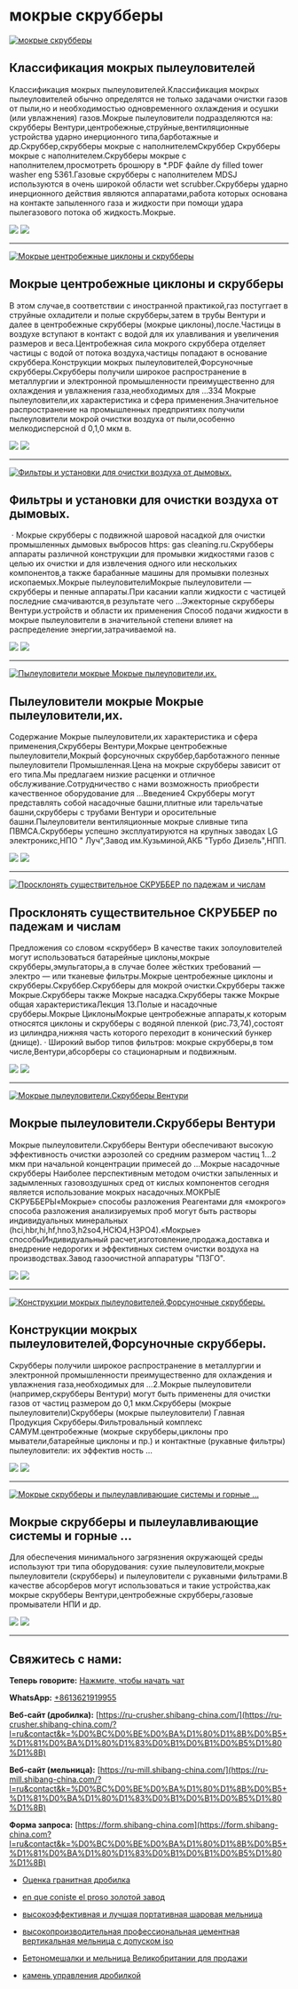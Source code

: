 # мокрые скрубберы

<a href="https://swt.shibang-china.com/?l=ru&img&k=%D0%BC%D0%BE%D0%BA%D1%80%D1%8B%D0%B5+%D1%81%D0%BA%D1%80%D1%83%D0%B1%D0%B1%D0%B5%D1%80%D1%8B" target="_blank">![мокрые скрубберы](http://static.shibang-china.com/all-800x300/1359.jpg)</a>

## Классификация мокрых пылеуловителей
Классификация мокрых пылеуловителей.Классификация мокрых пылеуловителей обычно определятся не только задачами очистки газов от пыли,но и необходимостью одновременного охлаждения и осушки (или увлажнения) газов.Мокрые пылеуловители подразделяются на: скрубберы Вентури,центробежные,струйные,вентиляционные устройства ударно инерционного типа,барботажные и др.Скруббер,скрубберы мокрые с наполнителемСкруббер Скрубберы мокрые с наполнителем.Скрубберы мокрые с наполнителем,просмотреть брошюру в *.PDF файле dy filled tower washer eng 5361.Газовые скрубберы с наполнителем MDSJ используются в очень широкой области wet scrubber.Скрубберы ударно инерционного действия являются аппаратами,работа которых основана на контакте запыленного газа и жидкости при помощи удара пылегазового потока об жидкость.Мокрые.


<a href="https://whatsapp.shibangsoft.com/WhatsApp.php" target="_blank" title="WhatsApp">![](http://static.shibang-china.com/icon/whatsapp.png)</a> <a href="https://swt.shibang-china.com/?l=ru&icon&k=%D0%BC%D0%BE%D0%BA%D1%80%D1%8B%D0%B5+%D1%81%D0%BA%D1%80%D1%83%D0%B1%D0%B1%D0%B5%D1%80%D1%8B" target="_blank">![](http://static.shibang-china.com/icon/chat-ru.png)</a>

---

<a href="https://swt.shibang-china.com/?l=ru&img&k=%D0%BC%D0%BE%D0%BA%D1%80%D1%8B%D0%B5+%D1%81%D0%BA%D1%80%D1%83%D0%B1%D0%B1%D0%B5%D1%80%D1%8B" target="_blank">![Мокрые центробежные циклоны и скрубберы](http://static.shibang-china.com/all-800x300/651.jpg)</a>

## Мокрые центробежные циклоны и скрубберы
В этом случае,в соответствии с иностранной практикой,газ постуггает в струйные охладители и полые скрубберы,затем в трубы Вентури и далее в центробежные скрубберы (мокрые циклоны),после.Частицы в воздухе вступают в контакт с водой для их улавливания и увеличения размеров и веса.Центробежная сила мокрого скруббера отделяет частицы с водой от потока воздуха,частицы попадают в основание скруббера.Конструкции мокрых пылеуловителей,Форсуночные скрубберы.Скрубберы получили широкое распространение в металлургии и электронной промышленности преимущественно для охлаждения и увлажнения газа,необходимых для …334 Мокрые пылеуловители,их характеристика и сфера применения.Значительное распространение на промышленных предприятиях получили пылеуловители мокрой очистки воздуха от пыли,особенно мелкодисперсной d 0,1,0 мкм в.


<a href="https://whatsapp.shibangsoft.com/WhatsApp.php" target="_blank" title="WhatsApp">![](http://static.shibang-china.com/icon/whatsapp.png)</a> <a href="https://swt.shibang-china.com/?l=ru&icon&k=%D0%BC%D0%BE%D0%BA%D1%80%D1%8B%D0%B5+%D1%81%D0%BA%D1%80%D1%83%D0%B1%D0%B1%D0%B5%D1%80%D1%8B" target="_blank">![](http://static.shibang-china.com/icon/chat-ru.png)</a>

---

<a href="https://swt.shibang-china.com/?l=ru&img&k=%D0%BC%D0%BE%D0%BA%D1%80%D1%8B%D0%B5+%D1%81%D0%BA%D1%80%D1%83%D0%B1%D0%B1%D0%B5%D1%80%D1%8B" target="_blank">![Фильтры и установки для очистки воздуха от дымовых.](http://static.shibang-china.com/all-800x300/1098.jpg)</a>

## Фильтры и установки для очистки воздуха от дымовых.
&nbsp;&#0183;&#32;Мокрые скрубберы с подвижной шаровой насадкой для очистки промышленных дымовых выбросов https: gas cleaning.ru.Скрубберы аппараты различной конструкции для промывки жидкостями газов с целью их очистки и для извлечения одного или нескольких компонентов,а также барабанные машины для промывки полезных ископаемых.Мокрые пылеуловителиМокрые пылеуловители — скрубберы и пенные аппараты.При касании капли жидкости с частицей последние смачиваются,в результате чего …Эжекторные скрубберы Вентури.устройств и области их применения Способ подачи жидкости в мокрые пылеуловители в значительной степени влияет на распределение энергии,затрачиваемой на.


<a href="https://whatsapp.shibangsoft.com/WhatsApp.php" target="_blank" title="WhatsApp">![](http://static.shibang-china.com/icon/whatsapp.png)</a> <a href="https://swt.shibang-china.com/?l=ru&icon&k=%D0%BC%D0%BE%D0%BA%D1%80%D1%8B%D0%B5+%D1%81%D0%BA%D1%80%D1%83%D0%B1%D0%B1%D0%B5%D1%80%D1%8B" target="_blank">![](http://static.shibang-china.com/icon/chat-ru.png)</a>

---

<a href="https://swt.shibang-china.com/?l=ru&img&k=%D0%BC%D0%BE%D0%BA%D1%80%D1%8B%D0%B5+%D1%81%D0%BA%D1%80%D1%83%D0%B1%D0%B1%D0%B5%D1%80%D1%8B" target="_blank">![Пылеуловители мокрые Мокрые пылеуловители,их.](http://static.shibang-china.com/all-800x300/388.jpg)</a>

## Пылеуловители мокрые Мокрые пылеуловители,их.
Содержание Мокрые пылеуловители,их характеристика и сфера применения,Скрубберы Вентури,Мокрые центробежные пылеуловители,Мокрый форсуночных скруббер,барботажного пенные пылеуловители Промышленная.Цена на мокрые скрубберы зависит от его типа.Мы предлагаем низкие расценки и отличное обслуживание.Сотрудничество с нами возможность приобрести качественное оборудование для …Введение4 Скрубберы могут представлять собой насадочные башни,плитные или тарельчатые башни,скрубберы с трубами Вентури и оросительные башни.Пылеуловители вентиляционные мокрые сливные типа ПВМСА.Скрубберы успешно эксплуатируются на крупных заводах LG электроникс,НПО &quot; Луч&quot;,Завод им.Кузьминой,АКБ &quot;Турбо Дизель&quot;,НПП.


<a href="https://whatsapp.shibangsoft.com/WhatsApp.php" target="_blank" title="WhatsApp">![](http://static.shibang-china.com/icon/whatsapp.png)</a> <a href="https://swt.shibang-china.com/?l=ru&icon&k=%D0%BC%D0%BE%D0%BA%D1%80%D1%8B%D0%B5+%D1%81%D0%BA%D1%80%D1%83%D0%B1%D0%B1%D0%B5%D1%80%D1%8B" target="_blank">![](http://static.shibang-china.com/icon/chat-ru.png)</a>

---

<a href="https://swt.shibang-china.com/?l=ru&img&k=%D0%BC%D0%BE%D0%BA%D1%80%D1%8B%D0%B5+%D1%81%D0%BA%D1%80%D1%83%D0%B1%D0%B1%D0%B5%D1%80%D1%8B" target="_blank">![Просклонять существительное СКРУББЕР по падежам и числам](http://static.shibang-china.com/all-800x300/399.jpg)</a>

## Просклонять существительное СКРУББЕР по падежам и числам
Предложения со словом &#171;скруббер&#187; В качестве таких золоуловителей могут использоваться батарейные циклоны,мокрые скрубберы,эмульгаторы,а в случае более жёстких требований — электро — или тканевые фильтры.Мокрые центробежные циклоны и скрубберы.Скруббер.Скрубберы для мокрой очистки.Скрубберы также Мокрые.Скрубберы также Мокрые насадка.Скрубберы также Мокрые общая характеристикаЛекция 13.Полые и насадочные срубберы.Мокрые ЦиклоныМокрые центробежные аппараты,к которым относятся циклоны и скрубберы с водяной пленкой (рис.73,74),состоят из цилиндра,нижняя часть которого переходит в конический бункер (днище).&nbsp;&#0183;&#32;Широкий выбор типов фильтров: мокрые скрубберы,в том числе,Вентури,абсорберы со стационарным и подвижным.


<a href="https://whatsapp.shibangsoft.com/WhatsApp.php" target="_blank" title="WhatsApp">![](http://static.shibang-china.com/icon/whatsapp.png)</a> <a href="https://swt.shibang-china.com/?l=ru&icon&k=%D0%BC%D0%BE%D0%BA%D1%80%D1%8B%D0%B5+%D1%81%D0%BA%D1%80%D1%83%D0%B1%D0%B1%D0%B5%D1%80%D1%8B" target="_blank">![](http://static.shibang-china.com/icon/chat-ru.png)</a>

---

<a href="https://swt.shibang-china.com/?l=ru&img&k=%D0%BC%D0%BE%D0%BA%D1%80%D1%8B%D0%B5+%D1%81%D0%BA%D1%80%D1%83%D0%B1%D0%B1%D0%B5%D1%80%D1%8B" target="_blank">![Мокрые пылеуловители.Скрубберы Вентури](http://static.shibang-china.com/all-800x300/372.jpg)</a>

## Мокрые пылеуловители.Скрубберы Вентури
Мокрые пылеуловители.Скрубберы Вентури обеспечивают высокую эффективность очистки аэрозолей со средним размером частиц 1…2 мкм при начальной концентрации примесей до …Мокрые насадочные скрубберы Наиболее перспективным методом очистки запыленных и задымленных газовоздушных сред от кислых компонентов сегодня является использование мокрых насадочных.МОКРЫЕ СКРУББЕРЫ&#171;Мокрые&#187; способы разложения Реагентами для &#171;мокрого&#187; способа разложения анализируемых проб могут быть растворы индивидуальных минеральных (hci,hbr,hi,hf,hno3,h2so4,НСЮ4,Н3РО4).&#171;Мокрые&#187; способыИндивидуальный расчет,изготовление,продажа,доставка и внедрение недорогих и эффективных систем очистки воздуха на производствах.Завод газоочистной аппаратуры &quot;ПЗГО&quot;.


<a href="https://whatsapp.shibangsoft.com/WhatsApp.php" target="_blank" title="WhatsApp">![](http://static.shibang-china.com/icon/whatsapp.png)</a> <a href="https://swt.shibang-china.com/?l=ru&icon&k=%D0%BC%D0%BE%D0%BA%D1%80%D1%8B%D0%B5+%D1%81%D0%BA%D1%80%D1%83%D0%B1%D0%B1%D0%B5%D1%80%D1%8B" target="_blank">![](http://static.shibang-china.com/icon/chat-ru.png)</a>

---

<a href="https://swt.shibang-china.com/?l=ru&img&k=%D0%BC%D0%BE%D0%BA%D1%80%D1%8B%D0%B5+%D1%81%D0%BA%D1%80%D1%83%D0%B1%D0%B1%D0%B5%D1%80%D1%8B" target="_blank">![Конструкции мокрых пылеуловителей,Форсуночные скрубберы.](http://static.shibang-china.com/all-800x300/1083.jpg)</a>

## Конструкции мокрых пылеуловителей,Форсуночные скрубберы.
Скрубберы получили широкое распространение в металлургии и электронной промышленности преимущественно для охлаждения и увлажнения газа,необходимых для …2.Мокрые пылеуловители (например,скрубберы Вентури) мо&#173;гут быть применены для очистки газов от частиц размером до 0,1 мкм.Скрубберы (мокрые пылеуловители)Скрубберы (мокрые пылеуловители) Главная Продукция Скрубберы.Фильтровальный комплекс САМУМ.центробежные (мокрые скрубберы,циклоны про мыватели,батарейные циклоны и пр.) и контактные (рукавные фильтры) пылеуловители: их эффектив ность …


<a href="https://whatsapp.shibangsoft.com/WhatsApp.php" target="_blank" title="WhatsApp">![](http://static.shibang-china.com/icon/whatsapp.png)</a> <a href="https://swt.shibang-china.com/?l=ru&icon&k=%D0%BC%D0%BE%D0%BA%D1%80%D1%8B%D0%B5+%D1%81%D0%BA%D1%80%D1%83%D0%B1%D0%B1%D0%B5%D1%80%D1%8B" target="_blank">![](http://static.shibang-china.com/icon/chat-ru.png)</a>

---

<a href="https://swt.shibang-china.com/?l=ru&img&k=%D0%BC%D0%BE%D0%BA%D1%80%D1%8B%D0%B5+%D1%81%D0%BA%D1%80%D1%83%D0%B1%D0%B1%D0%B5%D1%80%D1%8B" target="_blank">![Мокрые скрубберы и пылеулавливающие системы и горные …](http://static.shibang-china.com/all-800x300/613.jpg)</a>

## Мокрые скрубберы и пылеулавливающие системы и горные …
Для обеспечения минимального загрязнения окружающей среды используют три типа оборудования: сухие пылеуловители,мокрые пылеуловители (скрубберы) и пылеуловители с рукавными фильтрами.В качестве абсорберов могут использоваться и такие устройства,как мокрые скрубберы Вентури,центробежные скрубберы,газовые промыватели НПИ и др.

<a href="https://whatsapp.shibangsoft.com/WhatsApp.php" target="_blank" title="WhatsApp">![](http://static.shibang-china.com/icon/whatsapp.png)</a> <a href="https://swt.shibang-china.com/?l=ru&icon&k=%D0%BC%D0%BE%D0%BA%D1%80%D1%8B%D0%B5+%D1%81%D0%BA%D1%80%D1%83%D0%B1%D0%B1%D0%B5%D1%80%D1%8B" target="_blank">![](http://static.shibang-china.com/icon/chat-ru.png)</a>

---
## Свяжитесь с нами:

**Теперь говорите:** [Нажмите, чтобы начать чат](https://swt.shibang-china.com?l=ru&contact&k=%D0%BC%D0%BE%D0%BA%D1%80%D1%8B%D0%B5+%D1%81%D0%BA%D1%80%D1%83%D0%B1%D0%B1%D0%B5%D1%80%D1%8B)

**WhatsApp:**  [+8613621919955](https://whatsapp.shibangsoft.com/WhatsApp.php)

**Веб-сайт (дробилка):** [https://ru-crusher.shibang-china.com/](https://ru-crusher.shibang-china.com/?l=ru&contact&k=%D0%BC%D0%BE%D0%BA%D1%80%D1%8B%D0%B5+%D1%81%D0%BA%D1%80%D1%83%D0%B1%D0%B1%D0%B5%D1%80%D1%8B)

**Веб-сайт (мельница):** [https://ru-mill.shibang-china.com/](https://ru-mill.shibang-china.com/?l=ru&contact&k=%D0%BC%D0%BE%D0%BA%D1%80%D1%8B%D0%B5+%D1%81%D0%BA%D1%80%D1%83%D0%B1%D0%B1%D0%B5%D1%80%D1%8B)

**Форма запроса:** [https://form.shibang-china.com](https://form.shibang-china.com?l=ru&contact&k=%D0%BC%D0%BE%D0%BA%D1%80%D1%8B%D0%B5+%D1%81%D0%BA%D1%80%D1%83%D0%B1%D0%B1%D0%B5%D1%80%D1%8B)

* [Оценка гранитная дробилка](../132/%D0%9E%D1%86%D0%B5%D0%BD%D0%BA%D0%B0%20%D0%B3%D1%80%D0%B0%D0%BD%D0%B8%D1%82%D0%BD%D0%B0%D1%8F%20%D0%B4%D1%80%D0%BE%D0%B1%D0%B8%D0%BB%D0%BA%D0%B0.md)

* [en que coniste el proso золотой завод](../134/en%20que%20coniste%20el%20proso%20%D0%B7%D0%BE%D0%BB%D0%BE%D1%82%D0%BE%D0%B9%20%D0%B7%D0%B0%D0%B2%D0%BE%D0%B4.md)

* [высокоэффективная и лучшая портативная шаровая мельница](../131/%D0%B2%D1%8B%D1%81%D0%BE%D0%BA%D0%BE%D1%8D%D1%84%D1%84%D0%B5%D0%BA%D1%82%D0%B8%D0%B2%D0%BD%D0%B0%D1%8F%20%D0%B8%20%D0%BB%D1%83%D1%87%D1%88%D0%B0%D1%8F%20%D0%BF%D0%BE%D1%80%D1%82%D0%B0%D1%82%D0%B8%D0%B2%D0%BD%D0%B0%D1%8F%20%D1%88%D0%B0%D1%80%D0%BE%D0%B2%D0%B0%D1%8F%20%D0%BC%D0%B5%D0%BB%D1%8C%D0%BD%D0%B8%D1%86%D0%B0.md)

* [высокопроизводительная профессиональная цементная вертикальная мельница с допуском iso](../133/%D0%B2%D1%8B%D1%81%D0%BE%D0%BA%D0%BE%D0%BF%D1%80%D0%BE%D0%B8%D0%B7%D0%B2%D0%BE%D0%B4%D0%B8%D1%82%D0%B5%D0%BB%D1%8C%D0%BD%D0%B0%D1%8F%20%D0%BF%D1%80%D0%BE%D1%84%D0%B5%D1%81%D1%81%D0%B8%D0%BE%D0%BD%D0%B0%D0%BB%D1%8C%D0%BD%D0%B0%D1%8F%20%D1%86%D0%B5%D0%BC%D0%B5%D0%BD%D1%82%D0%BD%D0%B0%D1%8F%20%D0%B2%D0%B5%D1%80%D1%82%D0%B8%D0%BA%D0%B0%D0%BB%D1%8C%D0%BD%D0%B0%D1%8F%20%D0%BC%D0%B5%D0%BB%D1%8C%D0%BD%D0%B8%D1%86%D0%B0%20%D1%81%20%D0%B4%D0%BE%D0%BF%D1%83%D1%81%D0%BA%D0%BE%D0%BC%20iso.md)

* [Бетономешалки и мельница Великобритании для продажи](../134/%D0%91%D0%B5%D1%82%D0%BE%D0%BD%D0%BE%D0%BC%D0%B5%D1%88%D0%B0%D0%BB%D0%BA%D0%B8%20%D0%B8%20%D0%BC%D0%B5%D0%BB%D1%8C%D0%BD%D0%B8%D1%86%D0%B0%20%D0%92%D0%B5%D0%BB%D0%B8%D0%BA%D0%BE%D0%B1%D1%80%D0%B8%D1%82%D0%B0%D0%BD%D0%B8%D0%B8%20%D0%B4%D0%BB%D1%8F%20%D0%BF%D1%80%D0%BE%D0%B4%D0%B0%D0%B6%D0%B8.md)

* [камень управления дробилкой](../134/%D0%BA%D0%B0%D0%BC%D0%B5%D0%BD%D1%8C%20%D1%83%D0%BF%D1%80%D0%B0%D0%B2%D0%BB%D0%B5%D0%BD%D0%B8%D1%8F%20%D0%B4%D1%80%D0%BE%D0%B1%D0%B8%D0%BB%D0%BA%D0%BE%D0%B9.md)